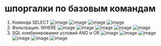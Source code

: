 # шпоргалки по базовым командам 
1) Команда SELECT
![image](https://github.com/user-attachments/assets/5d50e674-92f3-4355-bf66-25638f279645)
![image](https://github.com/user-attachments/assets/39731a41-72a1-4385-92b8-91bbaa3fe142)
![image](https://github.com/user-attachments/assets/fa0089f3-a957-4011-99d9-ec6c02f50fd7)
![image](https://github.com/user-attachments/assets/15436747-73e5-4293-b3b4-5b493ec1f5cb)
2) Фильтрация. WHERE
![image](https://github.com/user-attachments/assets/71ca38a8-59af-401c-a631-81ceb99c0830)
![image](https://github.com/user-attachments/assets/dac5dbcb-6408-4ccb-989e-10f70dbcf655)
![image](https://github.com/user-attachments/assets/fa2a3f80-477b-43b6-804a-1e052deeb3ef)
![image](https://github.com/user-attachments/assets/ad895905-b27b-44c7-9b85-ba227512908a)
![image](https://github.com/user-attachments/assets/ba6656cc-9805-4ac6-905b-230626ed3c01)
3) SQL комбинирование условий AND и OR
![image](https://github.com/user-attachments/assets/a97efbf2-d956-41c5-8925-05b7f7c4c4c0)
![image](https://github.com/user-attachments/assets/d6e90515-51d1-4dfd-aa47-df528ec6a9da)
![image](https://github.com/user-attachments/assets/b3871f8b-1ecd-47f9-bb5e-e8dfefd0a4c2)
![image](https://github.com/user-attachments/assets/bcf2a512-891c-4f92-8f4a-81f9ecaf0f48)
![image](https://github.com/user-attachments/assets/f6a9df15-2659-47b7-b302-4a2aee3c396c)
![image](https://github.com/user-attachments/assets/b8b2b707-e889-4d81-9d7f-29551b33bbc6)
